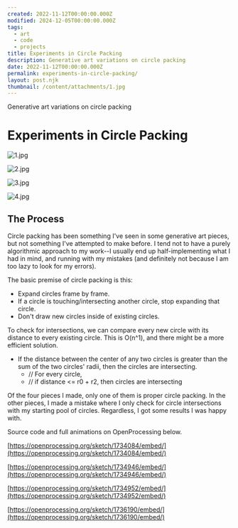 ```yaml
---
created: 2022-11-12T00:00:00.000Z
modified: 2024-12-05T00:00:00.000Z
tags:
  - art
  - code
  - projects
title: Experiments in Circle Packing
description: Generative art variations on circle packing
date: 2022-11-12T00:00:00.000Z
permalink: experiments-in-circle-packing/
layout: post.njk
thumbnail: /content/attachments/1.jpg
---
```


Generative art variations on circle packing

# Experiments in Circle Packing

![1.jpg](/content/attachments/1.jpg)

![2.jpg](/content/attachments/2.jpg)

![3.jpg](/content/attachments/3.jpg)

![4.jpg](/content/attachments/4.jpg)



## The Process

Circle packing has been something I've seen in some generative art pieces, but not something I've attempted to make before. I tend not to have a purely algorithmic approach to my work--I usually end up half-implementing what I had in mind,
and running with my mistakes (and definitely not because I am too lazy to look for my errors).

The basic premise of circle packing is this:

- Expand circles frame by frame.
- If a circle is touching/intersecting another circle, stop expanding that circle.
- Don't draw new circles inside of existing circles.

To check for intersections, we can compare every new circle with its distance to every existing circle. This is O(n^1),
and there might be a more efficient solution.

- If the distance between the center of any two circles is greater than the sum of the two circles' radii, then the circles are intersecting.
    - // For every circle,
    - // if distance <= r0 + r2, then circles are intersecting

Of the four pieces I made, only one of them is proper circle packing. In the other pieces, I made a mistake where I only check for circle intersections
with my starting pool of circles. Regardless, I got some results I was happy with.

Source code and full animations on OpenProcessing below.

[https://openprocessing.org/sketch/1734084/embed/](https://openprocessing.org/sketch/1734084/embed/)

[https://openprocessing.org/sketch/1734946/embed/](https://openprocessing.org/sketch/1734946/embed/)

[https://openprocessing.org/sketch/1734952/embed/](https://openprocessing.org/sketch/1734952/embed/)

[https://openprocessing.org/sketch/1736190/embed/](https://openprocessing.org/sketch/1736190/embed/)
